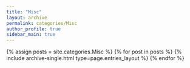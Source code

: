 ```yaml
---
title: "Misc"
layout: archive
permalink: categories/Misc
author_profile: true
sidebar_main: true
---
```



{% assign posts = site.categories.Misc %}
{% for post in posts %} {% include archive-single.html type=page.entries_layout %} {% endfor %}